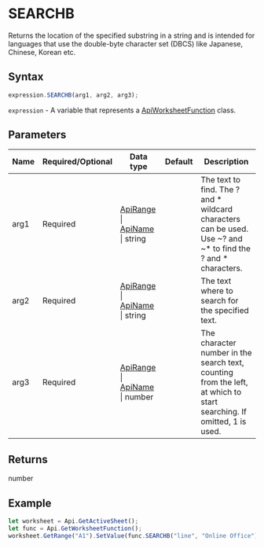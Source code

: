 # SEARCHB

Returns the location of the specified substring in a string and is intended for languages that use the double-byte character set (DBCS) like Japanese, Chinese, Korean etc.

## Syntax

```javascript
expression.SEARCHB(arg1, arg2, arg3);
```

`expression` - A variable that represents a [ApiWorksheetFunction](../ApiWorksheetFunction.md) class.

## Parameters

| **Name** | **Required/Optional** | **Data type** | **Default** | **Description** |
| ------------- | ------------- | ------------- | ------------- | ------------- |
| arg1 | Required | [ApiRange](../../ApiRange/ApiRange.md) \| [ApiName](../../ApiName/ApiName.md) \| string |  | The text to find. The ? and * wildcard characters can be used. Use ~? and ~* to find the ? and * characters. |
| arg2 | Required | [ApiRange](../../ApiRange/ApiRange.md) \| [ApiName](../../ApiName/ApiName.md) \| string |  | The text where to search for the specified text. |
| arg3 | Required | [ApiRange](../../ApiRange/ApiRange.md) \| [ApiName](../../ApiName/ApiName.md) \| number |  | The character number in the search text, counting from the left, at which to start searching. If omitted, 1 is used. |

## Returns

number

## Example



```javascript editor-xlsx
let worksheet = Api.GetActiveSheet();
let func = Api.GetWorksheetFunction();
worksheet.GetRange("A1").SetValue(func.SEARCHB("line", "Online Office"));
```
